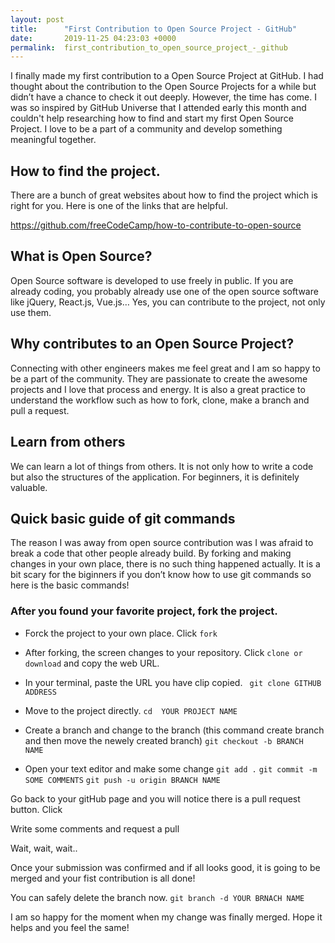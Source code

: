 ```yaml
---
layout: post
title:      "First Contribution to Open Source Project - GitHub"
date:       2019-11-25 04:23:03 +0000
permalink:  first_contribution_to_open_source_project_-_github
---
```



I finally made my first contribution to a Open Source Project at GitHub. 
I had thought about the contribution to the Open Source Projects for a while but didn’t have a chance to check it out deeply. However, the time has come. I was so inspired by GitHub Universe that I attended early this month and couldn't help researching how to find and start my first Open Source Project. I love to be a part of a community and develop something meaningful together.

## How to find the project.
There are a bunch of great websites about how to find the project which is right for you. Here is one of the links that are helpful. 

https://github.com/freeCodeCamp/how-to-contribute-to-open-source


## What is Open Source?
Open Source software is developed to use freely in public. If you are already coding, you probably already use one of the open source software like jQuery, React.js, Vue.js… Yes, you can contribute to the project, not only use them.

## Why contributes to an Open Source Project?
Connecting with other engineers makes me feel great and I am so happy to be a part of the community. They are passionate to create the awesome projects and I love that process and energy. It is also a great practice to understand the workflow such as how to fork, clone, make a branch and pull a request.

## Learn from others
We can learn a lot of things from others. It is not only how to write a code but also the structures of the application. For beginners, it is definitely valuable.

## Quick basic guide of git commands
The reason I was away from open source contribution was I was afraid to break a code that other people already build. By forking and making changes in your own place, there is no such thing happened actually. It is a bit scary for the biginners if you don’t know how to use git commands so here is the basic commands!

### After you found your favorite project, fork the project.
- Forck the project to your own place.
Click `fork`

- After forking, the screen changes to your repository. 
Click `clone or download` and copy the web URL.

- In your terminal, paste the URL you have clip copied.
` git clone GITHUB ADDRESS`

- Move to the project directly.
`cd  YOUR PROJECT NAME`

- Create a branch and change to the branch (this command create branch and then move the newely created branch)
`git checkout -b BRANCH NAME`

- Open your text editor and make some change
`git add .`
`git commit -m SOME COMMENTS`
`git push -u origin BRANCH NAME`

Go back to your gitHub page and you will notice there is a pull request button.
Click 

Write some comments and request a pull

Wait, wait, wait..

Once your submission was confirmed and if all looks good, it is going to be merged and your fist contribution is all done!

You can safely delete the branch now.
`git branch -d YOUR BRNACH NAME`


 I am so happy for the moment when my change was finally merged. Hope it helps and you feel the same!
 

 





 



 
  



